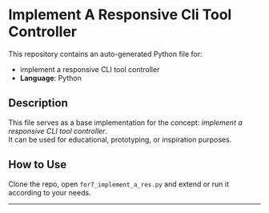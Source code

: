 # Implement A Responsive Cli Tool Controller

This repository contains an auto-generated Python file for:

- implement a responsive CLI tool controller
- **Language**: Python

## Description

This file serves as a base implementation for the concept: *implement a responsive CLI tool controller*.  
It can be used for educational, prototyping, or inspiration purposes.

## How to Use

Clone the repo, open `for7_implement_a_res.py` and extend or run it according to your needs.

---


